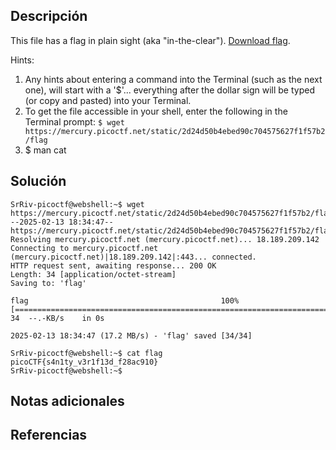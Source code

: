 ## Descripción

This file has a flag in plain sight (aka "in-the-clear"). [Download flag](https://mercury.picoctf.net/static/2d24d50b4ebed90c704575627f1f57b2/flag).


Hints:
1. Any hints about entering a command into the Terminal (such as the next one), will start with a '$'... everything after the dollar sign will be typed (or copy and pasted) into your Terminal.
2. To get the file accessible in your shell, enter the following in the Terminal prompt: `$ wget https://mercury.picoctf.net/static/2d24d50b4ebed90c704575627f1f57b2/flag`
3. $ man cat
## Solución 

```
SrRiv-picoctf@webshell:~$ wget https://mercury.picoctf.net/static/2d24d50b4ebed90c704575627f1f57b2/flag
--2025-02-13 18:34:47--  https://mercury.picoctf.net/static/2d24d50b4ebed90c704575627f1f57b2/flag
Resolving mercury.picoctf.net (mercury.picoctf.net)... 18.189.209.142
Connecting to mercury.picoctf.net (mercury.picoctf.net)|18.189.209.142|:443... connected.
HTTP request sent, awaiting response... 200 OK
Length: 34 [application/octet-stream]
Saving to: 'flag'

flag                                           100%[====================================================================================================>]      34  --.-KB/s    in 0s      

2025-02-13 18:34:47 (17.2 MB/s) - 'flag' saved [34/34]

SrRiv-picoctf@webshell:~$ cat flag
picoCTF{s4n1ty_v3r1f13d_f28ac910}
SrRiv-picoctf@webshell:~$
```
## Notas adicionales 
## Referencias
